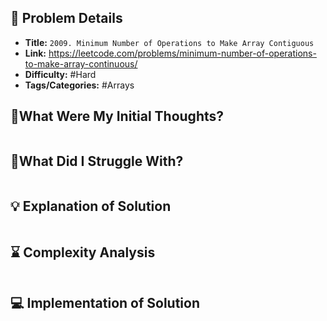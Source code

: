 ## 📝 Problem Details

- **Title:** `2009. Minimum Number of Operations to Make Array Contiguous`
- **Link:** https://leetcode.com/problems/minimum-number-of-operations-to-make-array-continuous/
- **Difficulty:** #Hard 
- **Tags/Categories:** #Arrays

## 💭What Were My Initial Thoughts?

```

```

## 🤔What Did I Struggle With?

```

```

## 💡 Explanation of Solution

```

```

## ⌛ Complexity Analysis

```

```

## 💻 Implementation of Solution

```cpp

```
